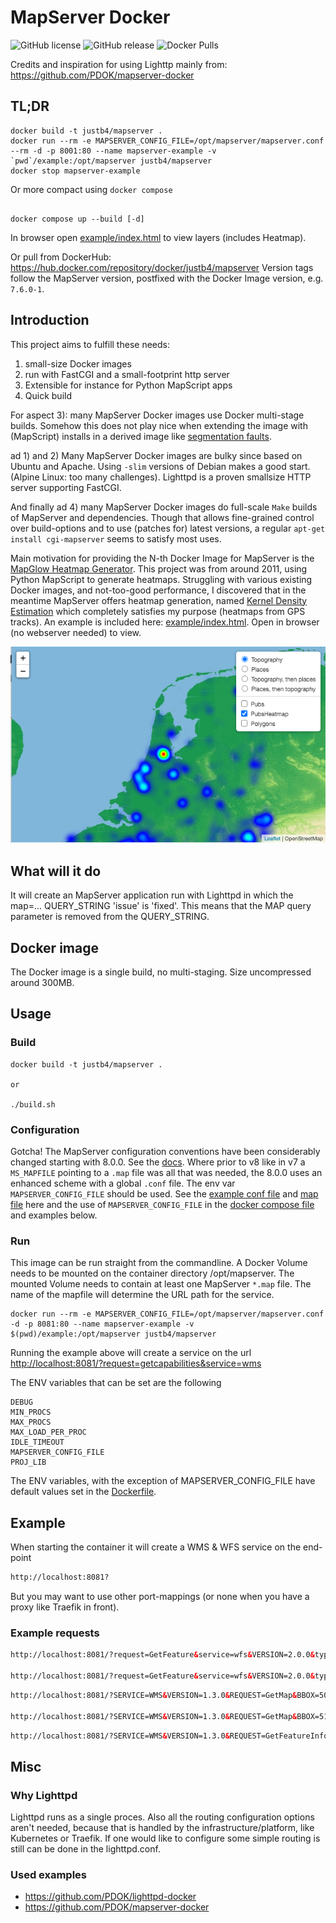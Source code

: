 # MapServer Docker

![GitHub license](https://img.shields.io/github/license/justb4/docker-mapserver)
![GitHub release](https://img.shields.io/github/release/justb4/docker-mapserver.svg)
![Docker Pulls](https://img.shields.io/docker/pulls/justb4/mapserver.svg)

Credits and inspiration for using Lighttp mainly from: <https://github.com/PDOK/mapserver-docker>

## TL;DR

```docker
docker build -t justb4/mapserver .
docker run --rm -e MAPSERVER_CONFIG_FILE=/opt/mapserver/mapserver.conf --rm -d -p 8001:80 --name mapserver-example -v `pwd`/example:/opt/mapserver justb4/mapserver
docker stop mapserver-example
```


Or more compact using `docker compose` 

```

docker compose up --build [-d]

```

In browser open [example/index.html](example/index.html) to view layers (includes Heatmap).

Or pull from DockerHub: https://hub.docker.com/repository/docker/justb4/mapserver
Version tags follow the MapServer version, postfixed with the Docker Image version, e.g. `7.6.0-1`.

## Introduction

This project aims to fulfill these needs:

1. small-size Docker images
2. run with FastCGI and a small-footprint http server
3. Extensible for instance for Python MapScript apps
4. Quick build

For aspect 3): many MapServer Docker images use Docker multi-stage builds. Somehow this does not play nice when extending the image with
(MapScript) installs in a derived image like [segmentation faults](https://lists.osgeo.org/pipermail/mapserver-users/2020-June/081801.html). 

ad 1) and 2) Many MapServer Docker images are bulky since based on Ubuntu and Apache. Using `-slim` versions of Debian 
makes a good start. (Alpine Linux: too many challenges). Lighttpd is a proven smallsize HTTP server supporting FastCGI.

And finally ad 4) many MapServer Docker images do full-scale `Make` builds of MapServer and dependencies.
Though that allows fine-grained control over build-options and to use (patches for) latest versions,
a regular `apt-get install cgi-mapserver` seems to satisfy most uses. 

Main motivation for providing the N-th Docker Image for MapServer is the [MapGlow Heatmap Generator](https://github.com/justb4/mapglow).
This project was from around 2011, using Python MapScript to generate heatmaps. Struggling with various
existing Docker images, and not-too-good performance, I discovered that in the meantime MapServer offers
heatmap generation, named [Kernel Density Estimation](https://mapserver.org/output/kerneldensity.html#table-of-contents) which 
completely satisfies my purpose (heatmaps from GPS tracks). An example is included here: [example/index.html](example/index.html). Open in browser (no webserver needed)  to view.

![Example with Heatmap](example/screenshot.png)

## What will it do

It will create an MapServer application run with Lighttpd in which the map=... QUERY_STRING 'issue' is 'fixed'. 
This means that the MAP query parameter is removed from the QUERY_STRING.

## Docker image

The Docker image is a single build, no multi-staging. Size uncompressed around 300MB.

## Usage

### Build

```
docker build -t justb4/mapserver .

or 

./build.sh

```

### Configuration

Gotcha! The MapServer configuration conventions have been considerably changed starting with 8.0.0. See the [docs](https://mapserver.org/mapfile/config.html).
Where prior to v8 like in v7 a `MS_MAPFILE` pointing to a `.map` file was all that was needed, the 8.0.0 uses an enhanced scheme with 
a global `.conf` file. The env var `MAPSERVER_CONFIG_FILE` should be used. 
See the [example conf file](example/mapserver.conf) and [map file](example/example.map) here and the use of `MAPSERVER_CONFIG_FILE` in the
[docker compose file](docker-compose.yml) and examples below.

### Run

This image can be run straight from the commandline. A Docker Volume 
needs to be mounted on the container directory /opt/mapserver. The mounted Volume needs to contain at least one MapServer `*.map` file. 
The name of the mapfile will determine the URL path for the service.

```docker
docker run --rm -e MAPSERVER_CONFIG_FILE=/opt/mapserver/mapserver.conf -d -p 8081:80 --name mapserver-example -v $(pwd)/example:/opt/mapserver justb4/mapserver
```

Running the example above will create a service on 
the url <http://localhost:8081/?request=getcapabilities&service=wms>

The ENV variables that can be set are the following

```env
DEBUG
MIN_PROCS
MAX_PROCS
MAX_LOAD_PER_PROC
IDLE_TIMEOUT
MAPSERVER_CONFIG_FILE
PROJ_LIB
```

The ENV variables, with the exception of MAPSERVER_CONFIG_FILE have default values set in the [Dockerfile](Dockerfile).

## Example

When starting the container it will create a WMS & WFS service on the end-point

```html
http://localhost:8081?
```

But you may want to use other port-mappings (or none when you have a proxy like Traefik  in front).

### Example requests

```html
http://localhost:8081/?request=GetFeature&service=wfs&VERSION=2.0.0&typename=example:polygons&count=1

http://localhost:8081/?request=GetFeature&service=wfs&VERSION=2.0.0&typename=example:points&count=10

```

```html
http://localhost:8081/?SERVICE=WMS&VERSION=1.3.0&REQUEST=GetMap&BBOX=50,2,54,9&CRS=EPSG:4326&WIDTH=905&HEIGHT=517&LAYERS=polygons&STYLES=&FORMAT=image/png&DPI=96&MAP_RESOLUTION=96&FORMAT_OPTIONS=dpi:96&TRANSPARENT=TRUE

http://localhost:8081/?SERVICE=WMS&VERSION=1.3.0&REQUEST=GetMap&BBOX=51,4,53,5&CRS=EPSG:4326&WIDTH=905&HEIGHT=517&LAYERS=points&STYLES=&FORMAT=image/png&DPI=96&MAP_RESOLUTION=96&FORMAT_OPTIONS=dpi:96&TRANSPARENT=TRUE

```

```html
http://localhost:8081/?SERVICE=WMS&VERSION=1.3.0&REQUEST=GetFeatureInfo&BBOX=48.9306039592783506,0.48758765231731171,55.46504193821721884,12.33319204541738756&CRS=EPSG:4326&WIDTH=1530&HEIGHT=844&LAYERS=polygons&STYLES=&FORMAT=image/png&QUERY_LAYERS=polygons&INFO_FORMAT=text/html&I=389&J=537&FEATURE_COUNT=10
```

## Misc

### Why Lighttpd

Lighttpd runs as a single proces. Also all the routing configuration options aren't needed, 
because that is handled by the infrastructure/platform, like Kubernetes or Traefik. 
If one would like to configure some simple routing is still can be done in the lighttpd.conf.

### Used examples

* <https://github.com/PDOK/lighttpd-docker>
* <https://github.com/PDOK/mapserver-docker>
